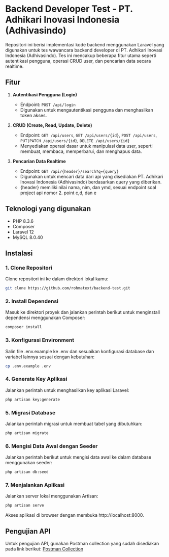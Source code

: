 # Backend Developer Test - PT. Adhikari Inovasi Indonesia (Adhivasindo)

Repositori ini berisi implementasi kode backend menggunakan Laravel yang digunakan untuk tes wawancara backend developer di PT. Adhikari Inovasi Indonesia (Adhivasindo). Tes ini mencakup beberapa fitur utama seperti autentikasi pengguna, operasi CRUD user, dan pencarian data secara realtime.

## Fitur
1. **Autentikasi Pengguna (Login)**
   - Endpoint: `POST /api/login`
   - Digunakan untuk mengautentikasi pengguna dan menghasilkan token akses.

2. **CRUD (Create, Read, Update, Delete)**
   - Endpoint: `GET /api/users`, `GET /api/users/{id}`, `POST /api/users`, `PUT|PATCH /api/users/{id}`, `DELETE /api/users/{id}`
   - Menyediakan operasi dasar untuk manipulasi data user, seperti membuat, membaca, memperbarui, dan menghapus data.

3. **Pencarian Data Realtime**
   - Endpoint: `GET /api/{header}/search?q={query}`
   - Digunakan untuk mencari data dari api yang disediakan PT. Adhikari Inovasi Indonesia (Adhivasindo) berdasarkan query yang diberikan.
   - {header} memiliki nilai nama, nim, dan ymd, sesuai endpoint soal project api nomor 2. point c,d, dan e

## Teknologi yang digunakan
- PHP 8.3.6
- Composer
- Laravel 12
- MySQL 8.0.40

## Instalasi

### 1. Clone Repositori
Clone repositori ini ke dalam direktori lokal kamu:
```bash
git clone https://github.com/rohmatext/backend-test.git
```

### 2. Install Dependensi
Masuk ke direktori proyek dan jalankan perintah berikut untuk menginstall dependensi menggunakan Composer:
```bash
composer install
```

### 3. Konfigurasi Environment
Salin file .env.example ke .env dan sesuaikan konfigurasi database dan variabel lainnya sesuai dengan kebutuhan:
```bash
cp .env.example .env
```

### 4. Generate Key Aplikasi
Jalankan perintah untuk menghasilkan key aplikasi Laravel:
```bash
php artisan key:generate
```

### 5. Migrasi Database
Jalankan perintah migrasi untuk membuat tabel yang dibutuhkan:
```bash
php artisan migrate
```

### 6. Mengisi Data Awal dengan Seeder
Jalankan perintah berikut untuk mengisi data awal ke dalam database menggunakan seeder:
```bash
php artisan db:seed
```

### 7. Menjalankan Aplikasi
Jalankan server lokal menggunakan Artisan:
```bash
php artisan serve
```
Akses aplikasi di browser dengan membuka http://localhost:8000.

## Pengujian API
Untuk pengujian API, gunakan Postman collection yang sudah disediakan pada link berikut:
[Postman Collection](https://www.postman.com/rohmatext/workspace/backend-test-pt-adhikari-inovasi-indonesia-adhivasindo/collection/4732663-72474901-6cdf-4f32-b2a7-6c321595e58d?action=share&creator=4732663)
